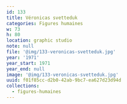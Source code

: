 ```yaml
---
id: 133
title: Véronicas svetteduk
categories: Figures humaines
w: 73
h: 80
location: graphic studio
note: null
file: '@img/133-veronicas-svetteduk.jpg'
year: '1971'
year_start: 1971
year_end: null
image: '@img/133-veronicas-svetteduk.jpg'
uuid: f01f85cc-d2b0-42ab-9bc7-ea627d23d94d
collections:
  - figures-humaines
---
```


